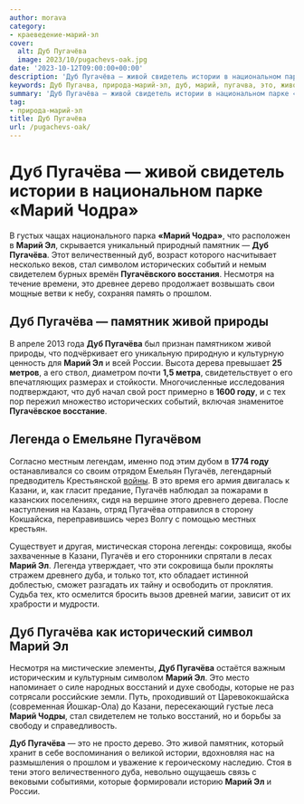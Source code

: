 ```yaml
---
author: morava
category:
- краеведение-марий-эл
cover:
  alt: Дуб Пугачёва
  image: 2023/10/pugachevs-oak.jpg
date: '2023-10-12T09:00:00+00:00'
description: 'Дуб Пугачёва — живой свидетель истории в национальном парке «Марий Чодра» В густых чащах национального парка «Марий Чодра», что расположен в Марий Эл,...'
keywords: Дуб Пугачва, природа-марий-эл, дуб, марий, пугачва, это, живой, памятник, пугачв, казани, истории, чодра, стал, символом, исторических, событий, свидетелем
summary: 'Дуб Пугачёва — живой свидетель истории в национальном парке «Марий Чодра» В густых чащах национального парка «Марий Чодра», что расположен в Марий Эл,...'
tag:
- природа-марий-эл
title: Дуб Пугачёва
url: /pugachevs-oak/
---
```


# Дуб Пугачёва — живой свидетель истории в национальном парке «Марий Чодра»

В густых чащах национального парка **«Марий Чодра»**, что расположен в **Марий Эл**, скрывается уникальный природный памятник — **Дуб Пугачёва**. Этот величественный дуб, возраст которого насчитывает несколько веков, стал символом исторических событий и немым свидетелем бурных времён **Пугачёвского восстания**. Несмотря на течение времени, это древнее дерево продолжает возвышать свои мощные ветви к небу, сохраняя память о прошлом.

## Дуб Пугачёва — памятник живой природы

В апреле 2013 года **Дуб Пугачёва** был признан памятником живой природы, что подчёркивает его уникальную природную и культурную ценность для **Марий Эл** и всей России. Высота дерева превышает **25 метров**, а его ствол, диаметром почти **1,5 метра**, свидетельствует о его впечатляющих размерах и стойкости. Многочисленные исследования подтверждают, что дуб начал свой рост примерно в **1600 году**, и с тех пор пережил множество исторических событий, включая знаменитое **Пугачёвское восстание**.

## Легенда о Емельяне Пугачёвом

Согласно местным легендам, именно под этим дубом в **1774 году** останавливался со своим отрядом Емельян Пугачёв, легендарный предводитель Крестьянской [войны](/cheremisskie-vojny/). В это время его армия двигалась к Казани, и, как гласит предание, Пугачёв наблюдал за пожарами в казанских поселениях, сидя на вершине этого древнего дерева. После наступления на Казань, отряд Пугачёва отправился в сторону Кокшайска, переправившись через Волгу с помощью местных крестьян.

Существует и другая, мистическая сторона легенды: сокровища, якобы захваченные в Казани, Пугачёв и его сторонники спрятали в лесах **Марий Эл**. Легенда утверждает, что эти сокровища были прокляты стражем древнего дуба, и только тот, кто обладает истинной доблестью, сможет разгадать их тайну и освободить от проклятия. Судьба тех, кто осмелится бросить вызов древней магии, зависит от их храбрости и мудрости.

## Дуб Пугачёва как исторический символ Марий Эл

Несмотря на мистические элементы, **Дуб Пугачёва** остаётся важным историческим и культурным символом **Марий Эл**. Это место напоминает о силе народных восстаний и духе свободы, которые не раз сотрясали российские земли. Путь, проходивший от Царевококшайска (современная Йошкар-Ола) до Казани, пересекающий густые леса **Марий Чодры**, стал свидетелем не только восстаний, но и борьбы за свободу и справедливость.

**Дуб Пугачёва** — это не просто дерево. Это живой памятник, который хранит в себе воспоминания о великой истории, вдохновляя нас на размышления о прошлом и уважение к героическому наследию. Стоя в тени этого величественного дуба, невольно ощущаешь связь с вековыми событиями, которые формировали историю **Марий Эл** и России.